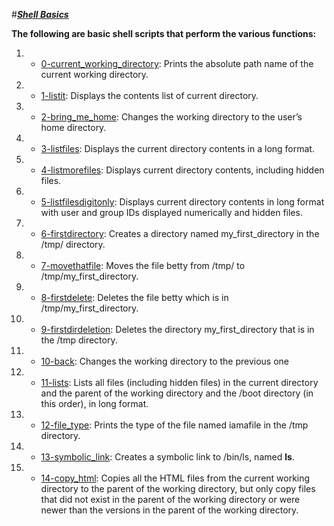 #<u>_**Shell Basics**_</u>

**The following are basic shell scripts that perform the various functions:**

1.    * [0-current_working_directory](./0-current_working_directory): Prints the absolute path name of the current working directory.
2.    * [1-listit](./1-listit): Displays the contents list of current directory.
3.    * [2-bring_me_home](./2-bring_me_home): Changes the working directory to the user’s home directory. 
4.    * [3-listfiles](./3-listfiles): Displays the current directory contents in a long format. 
5.    * [4-listmorefiles](./4-listmorefiles): Displays current directory contents, including hidden files. 
6.    * [5-listfilesdigitonly](./5-listfilesdigitonly): Displays current directory contents in long format with user and group IDs displayed numerically and hidden files. 
7.    * [6-firstdirectory](./6-firstdirectory): Creates a directory named my_first_directory in the /tmp/ directory.
8.    * [7-movethatfile](./7-movethatfile): Moves the file betty from /tmp/ to /tmp/my_first_directory.
9.    * [8-firstdelete](./8-firstdelete): Deletes the file betty which is in /tmp/my_first_directory.
10.   * [9-firstdirdeletion](./9-firstdirdeletion): Deletes the directory my_first_directory that is in the /tmp directory.
11.   * [10-back](./10-back): Changes the working directory to the previous one
12.   * [11-lists](./11-lists): Lists all files (including hidden files) in the current directory and the parent of the working directory and the /boot directory (in this order), in long format.
13.   * [12-file_type](./12-file_type): Prints the type of the file named iamafile in the /tmp directory. 
14.   * [13-symbolic_link](./13-symbolic_link): Creates a symbolic link to /bin/ls, named __ls__.
15.   * [14-copy_html](./14-copy_html): Copies all the HTML files from the current working directory to the parent of the working directory, but only copy files that did not exist in the parent of the working directory or were newer than the versions in the parent of the working directory.
